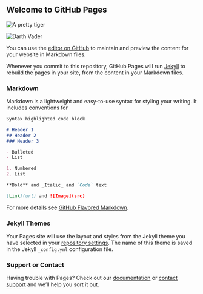 ##                              Welcome to GitHub Pages

![A pretty tiger](https://upload.wikimedia.org/wikipedia/commons/5/56/Tiger.50.jpg)

![Darth Vader](https://lqfegq.ch.files.1drv.com/y4m5BYr45vDtUQrlvYBw0qmd4epCgdXFg9gkN_3pXNcalsMy6v2Yq9pWDkdrId8_k150Ir8LiZ6Ef-lUmEi6LzTqxEa_cMxngYy0ZOFE8vanSAfkvU9wL-1jRumXQP1jrSiGvSdSPI8SPPZDjdP4i7s-rWFm69DWlAE6CWWoRbZAHAgXYMOSTO8NRNXgP39817Oa9MmimDuMBpzwtrYv5xqug?width=1022&height=1002&cropmode=none)

You can use the [editor on GitHub](https://github.com/hdinhhnidh/hdinh/edit/master/README.md) to maintain and preview the content for your website in Markdown files.

Whenever you commit to this repository, GitHub Pages will run [Jekyll](https://jekyllrb.com/) to rebuild the pages in your site, from the content in your Markdown files.

### Markdown

Markdown is a lightweight and easy-to-use syntax for styling your writing. It includes conventions for

```markdown
Syntax highlighted code block

# Header 1
## Header 2
### Header 3

- Bulleted
- List

1. Numbered
2. List

**Bold** and _Italic_ and `Code` text

[Link](url) and ![Image](src)
```

For more details see [GitHub Flavored Markdown](https://guides.github.com/features/mastering-markdown/).

### Jekyll Themes

Your Pages site will use the layout and styles from the Jekyll theme you have selected in your [repository settings](https://github.com/hdinhhnidh/hdinh/settings). The name of this theme is saved in the Jekyll `_config.yml` configuration file.

### Support or Contact

Having trouble with Pages? Check out our [documentation](https://help.github.com/categories/github-pages-basics/) or [contact support](https://github.com/contact) and we’ll help you sort it out.

